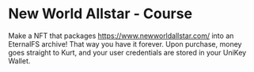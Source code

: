 # New World Allstar - Course
Make a NFT that packages https://www.newworldallstar.com/ into an EternalFS archive! That way you have it forever.
Upon purchase, money goes straight to Kurt, and your user credentials are stored in your UniKey Wallet.
